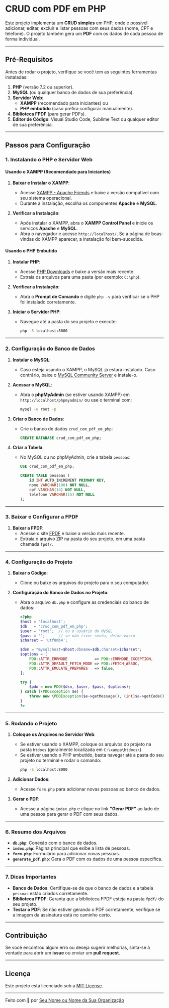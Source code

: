 # CRUD com PDF em PHP

Este projeto implementa um **CRUD simples** em PHP, onde é possível adicionar, editar, excluir e listar pessoas com seus dados (nome, CPF e telefone). O projeto também gera um **PDF** com os dados de cada pessoa de forma individual.

---

## Pré-Requisitos

Antes de rodar o projeto, verifique se você tem as seguintes ferramentas instaladas:

1. **PHP** (versão 7.2 ou superior).
2. **MySQL** (ou qualquer banco de dados de sua preferência).
3. **Servidor Web**:
   - **XAMPP** (recomendado para iniciantes) ou
   - **PHP embutido** (caso prefira configurar manualmente).
4. **Biblioteca FPDF** (para gerar PDFs).
5. **Editor de Código**: Visual Studio Code, Sublime Text ou qualquer editor de sua preferência.

---

## Passos para Configuração

### 1. Instalando o PHP e Servidor Web

#### Usando o XAMPP (Recomendado para Iniciantes)

1. **Baixar e Instalar o XAMPP**:
   - Acesse [XAMPP - Apache Friends](https://www.apachefriends.org/index.html) e baixe a versão compatível com seu sistema operacional.
   - Durante a instalação, escolha os componentes **Apache** e **MySQL**.

2. **Verificar a Instalação**:
   - Após instalar o XAMPP, abra o **XAMPP Control Panel** e inicie os serviços **Apache** e **MySQL**.
   - Abra o navegador e acesse `http://localhost/`. Se a página de boas-vindas do XAMPP aparecer, a instalação foi bem-sucedida.

#### Usando o PHP Embutido

1. **Instalar PHP**:
   - Acesse [PHP Downloads](https://www.php.net/downloads.php) e baixe a versão mais recente.
   - Extraia os arquivos para uma pasta (por exemplo: `C:\php`).

2. **Verificar a Instalação**:
   - Abra o **Prompt de Comando** e digite `php -v` para verificar se o PHP foi instalado corretamente.

3. **Iniciar o Servidor PHP**:
   - Navegue até a pasta do seu projeto e execute:
     ```bash
     php -S localhost:8000
     ```

---

### 2. Configuração do Banco de Dados

1. **Instalar o MySQL**:
   - Caso esteja usando o XAMPP, o MySQL já estará instalado. Caso contrário, baixe o [MySQL Community Server](https://dev.mysql.com/downloads/installer/) e instale-o.

2. **Acessar o MySQL**:
   - Abra o **phpMyAdmin** (se estiver usando XAMPP) em `http://localhost/phpmyadmin/` ou use o terminal com:
     ```bash
     mysql -u root -p
     ```

3. **Criar o Banco de Dados**:
   - Crie o banco de dados `crud_com_pdf_em_php`:
     ```sql
     CREATE DATABASE crud_com_pdf_em_php;
     ```

4. **Criar a Tabela**:
   - No MySQL ou no phpMyAdmin, crie a tabela `pessoas`:
     ```sql
     USE crud_com_pdf_em_php;

     CREATE TABLE pessoas (
         id INT AUTO_INCREMENT PRIMARY KEY,
         nome VARCHAR(100) NOT NULL,
         cpf VARCHAR(14) NOT NULL,
         telefone VARCHAR(15) NOT NULL
     );
     ```

---

### 3. Baixar e Configurar a FPDF

1. **Baixar a FPDF**:
   - Acesse o site [FPDF](http://www.fpdf.org/) e baixe a versão mais recente.
   - Extraia o arquivo ZIP na pasta do seu projeto, em uma pasta chamada `fpdf/`.

---

### 4. Configuração do Projeto

1. **Baixar o Código**:
   - Clone ou baixe os arquivos do projeto para o seu computador.

2. **Configuração do Banco de Dados no Projeto**:
   - Abra o arquivo `db.php` e configure as credenciais do banco de dados:
     ```php
     <?php
     $host = 'localhost';
     $db   = 'crud_com_pdf_em_php';
     $user = 'root';  // ou o usuário do MySQL
     $pass = '';      // se não tiver senha, deixe vazio
     $charset = 'utf8mb4';

     $dsn = "mysql:host=$host;dbname=$db;charset=$charset";
     $options = [
         PDO::ATTR_ERRMODE            => PDO::ERRMODE_EXCEPTION,
         PDO::ATTR_DEFAULT_FETCH_MODE => PDO::FETCH_ASSOC,
         PDO::ATTR_EMULATE_PREPARES   => false,
     ];

     try {
         $pdo = new PDO($dsn, $user, $pass, $options);
     } catch (\PDOException $e) {
         throw new \PDOException($e->getMessage(), (int)$e->getCode());
     }
     ?>
     ```

---

### 5. Rodando o Projeto

1. **Coloque os Arquivos no Servidor Web**:
   - Se estiver usando o XAMPP, coloque os arquivos do projeto na pasta `htdocs` (geralmente localizada em `C:\xampp\htdocs\`).
   - Se estiver usando o PHP embutido, basta navegar até a pasta do seu projeto no terminal e rodar o comando:
     ```bash
     php -S localhost:8000
     ```

2. **Adicionar Dados**:
   - Acesse `form.php` para adicionar novas pessoas ao banco de dados.

3. **Gerar o PDF**:
   - Acesse a página `index.php` e clique no link **"Gerar PDF"** ao lado de uma pessoa para gerar o PDF com seus dados.

---

### 6. Resumo dos Arquivos

- **`db.php`**: Conexão com o banco de dados.
- **`index.php`**: Página principal que exibe a lista de pessoas.
- **`form.php`**: Formulário para adicionar novas pessoas.
- **`generate_pdf.php`**: Gera o PDF com os dados de uma pessoa específica.

---

### 7. Dicas Importantes

- **Banco de Dados**: Certifique-se de que o banco de dados e a tabela `pessoas` estão criados corretamente.
- **Biblioteca FPDF**: Garanta que a biblioteca FPDF esteja na pasta `fpdf/` do seu projeto.
- **Testar o PDF**: Se não estiver gerando o PDF corretamente, verifique se a imagem da assinatura está no caminho certo.

---

## Contribuição

Se você encontrou algum erro ou deseja sugerir melhorias, sinta-se à vontade para abrir um **issue** ou enviar um **pull request**.

---

## Licença

Este projeto está licenciado sob a [MIT License](LICENSE).

---

Feito com 💙 por [Seu Nome ou Nome da Sua Organização](https://seu-link-para-github-ou-site.com)
